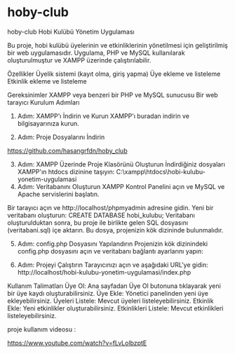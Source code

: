 # hoby-club
hoby-club
Hobi Kulübü Yönetim Uygulaması

Bu proje, hobi kulübü üyelerinin ve etkinliklerinin yönetilmesi için geliştirilmiş bir web uygulamasıdır. Uygulama, PHP ve MySQL kullanılarak oluşturulmuştur ve XAMPP üzerinde çalıştırılabilir.

Özellikler
Üyelik sistemi (kayıt olma, giriş yapma)
Üye ekleme ve listeleme
Etkinlik ekleme ve listeleme

Gereksinimler
XAMPP veya benzeri bir PHP ve MySQL sunucusu
Bir web tarayıcı
Kurulum Adımları
1. Adım: XAMPP'ı İndirin ve Kurun
XAMPP'ı buradan indirin ve bilgisayarınıza kurun.

2. Adım: Proje Dosyalarını İndirin

https://github.com/hasangrfdn/hoby_club

3. Adım: XAMPP Üzerinde Proje Klasörünü Oluşturun
İndirdiğiniz dosyaları XAMPP'ın htdocs dizinine taşıyın:
C:\xampp\htdocs\hobi-kulubu-yonetim-uygulamasi
4. Adım: Veritabanını Oluşturun
XAMPP Kontrol Panelini açın ve MySQL ve Apache servislerini başlatın.

Bir tarayıcı açın ve http://localhost/phpmyadmin adresine gidin. Yeni bir veritabanı oluşturun:
CREATE DATABASE hobi_kulubu;
Veritabanı oluşturulduktan sonra, bu proje ile birlikte gelen SQL dosyasını (veritabani.sql) içe aktarın. Bu dosya, projenizin kök dizininde bulunmalıdır.

5. Adım: config.php Dosyasını Yapılandırın
Projenizin kök dizinindeki config.php dosyasını açın ve veritabanı bağlantı ayarlarını yapın:

6. Adım: Projeyi Çalıştırın
Tarayıcınızı açın ve aşağıdaki URL'ye gidin:
http://localhost/hobi-kulubu-yonetim-uygulamasi/index.php

Kullanım Talimatları
Üye Ol: Ana sayfadan Üye Ol butonuna tıklayarak yeni bir üye kaydı oluşturabilirsiniz.
Üye Ekle: Yönetici panelinden yeni üye ekleyebilirsiniz.
Üyeleri Listele: Mevcut üyeleri listeleyebilirsiniz.
Etkinlik Ekle: Yeni etkinlikler oluşturabilirsiniz.
Etkinlikleri Listele: Mevcut etkinlikleri listeleyebilirsiniz.

proje kullanım videosu :

https://www.youtube.com/watch?v=fLvLolbzptE





